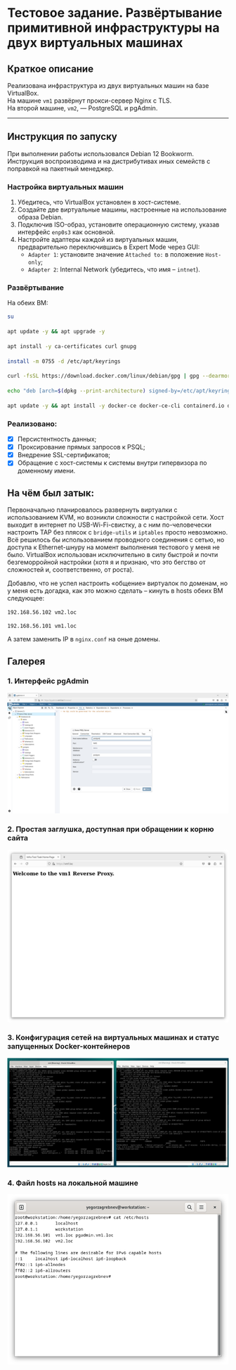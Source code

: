 # Тестовое задание. Развёртывание примитивной инфраструктуры на двух виртуальных машинах

## Краткое описание

Реализована инфраструктура из двух виртуальных машин на базе VirtualBox.  
На машине `vm1` развёрнут прокси-сервер Nginx с TLS.  
На второй машине, `vm2`, — PostgreSQL и pgAdmin.

---

## Инструкция по запуску

При выполнении работы использовался Debian 12 Bookworm. Инструкция воспроизводима и на дистрибутивах иных семейств с поправкой на пакетный менеджер.

### Настройка виртуальных машин

1. Убедитесь, что VirtualBox установлен в хост-системе.
2. Создайте две виртуальные машины, настроенные на использование образа Debian.
3. Подключив ISO-образ, установите операционную систему, указав интерфейс `enp0s3` как основной.
3. Настройте адаптеры каждой из виртуальных машин, предварительно переключившись в Expert Mode через GUI:
   - `Adapter 1`: установите значение `Attached to:` в положение `Host-only`;
   - `Adapter 2`: Internal Network (убедитесь, что имя – `intnet`).

### Развёртывание

На обеих ВМ:

```bash
su

apt update -y && apt upgrade -y

apt install -y ca-certificates curl gnupg

install -m 0755 -d /etc/apt/keyrings

curl -fsSL https://download.docker.com/linux/debian/gpg | gpg --dearmor -o /etc/apt/keyrings/docker.gpg

echo "deb [arch=$(dpkg --print-architecture) signed-by=/etc/apt/keyrings/docker.gpg] https://download.docker.com/linux/debian $(lsb_release -cs) stable" | tee /etc/apt/sources.list.d/docker.list > /dev/null

apt update -y && apt install -y docker-ce docker-ce-cli containerd.io docker-buildx-plugin docker-compose-plugin

```

### Реализовано:

- [x] Персистентность данных;
- [x] Проксирование прямых запросов к PSQL;
- [x] Внедрение SSL-сертификатов;
- [x] Обращение с хост-системы к системы внутри гипервизора по доменному имени.

## На чём был затык:
Первоначально планировалось развернуть  виртуалки с использованием KVM, но возникли сложности с настройкой сети. Хост выходит в интернет по USB-Wi-Fi-свистку, а с ним по-человечески настроить TAP без плясок с `bridge-utils` и `iptables` просто невозможно. Всё решилось бы использованием проводного соединения с сетью, но доступа к Ethernet-шнуру на момент выполнения тестового у меня не было. VirtualBox использован исключительно в силу быстрой и почти безгеморройной настройки (хотя я и признаю, что это бегство от сложностей и, соответственно, от роста).

Добавлю, что не успел настроить «общение» виртуалок по доменам, но у меня есть догадка, как это можно сделать – кинуть в hosts обеих ВМ следующее:

`192.168.56.102 vm2.loc`

`192.168.56.101 vm1.loc`

А затем заменить IP в `nginx.conf` на оные домены.

## Галерея

### 1. Интерфейс pgAdmin
![pgAdmin](./screenshots/figure1.png)

### 2. Простая заглушка, доступная при обращении к корню сайта
![template](./screenshots/figure2.png)

### 3. Конфигурация сетей на виртуальных машинах и статус запущенных Docker-контейнеров
![config](./screenshots/figure3.png)

### 4. Файл hosts на локальной машине

![hosts](./screenshots/figure4.png)
